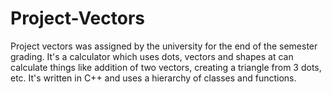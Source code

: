 # Project-Vectors
Project vectors was assigned by the university for the end of the semester grading.
It's a calculator which uses dots, vectors and shapes at can calculate things like addition of two vectors, creating a triangle from 3 dots, etc.
It's written in C++ and uses a hierarchy of classes and functions.
